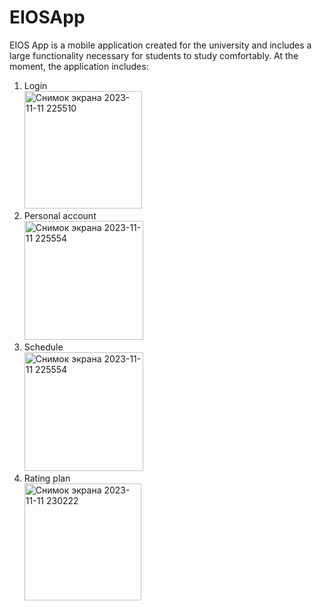 # EIOSApp
EIOS App is a mobile application created for the university and includes a large functionality necessary for students to study comfortably. 
At the moment, the application includes: 
1. Login
   <br><img width="188" alt="Снимок экрана 2023-11-11 225510" src="https://github.com/98Aiden98/EIOSApp/assets/123368796/b75671c0-9029-45e6-8fbe-a5890d6ae73f">
3. Personal account
   <br><img width="190" alt="Снимок экрана 2023-11-11 225554" src="https://github.com/98Aiden98/EIOSApp/assets/123368796/4c4f412a-32c3-4090-a093-b9b1347ee975">
4. Schedule
   <br><img width="190" alt="Снимок экрана 2023-11-11 225554" src="https://github.com/98Aiden98/EIOSApp/assets/123368796/638e7da3-67ae-4367-8898-9cee1b7c9f58">
5. Rating plan
   <br><img width="187" alt="Снимок экрана 2023-11-11 230222" src="https://github.com/98Aiden98/EIOSApp/assets/123368796/92bfaaf3-0b42-417d-9c85-54f983f47058">
